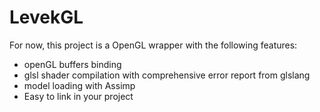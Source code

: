# LevekGL

For now, this project is a OpenGL wrapper with the following features:

- openGL buffers binding
- glsl shader compilation with comprehensive error report from glslang
- model loading with Assimp
- Easy to link in your project
